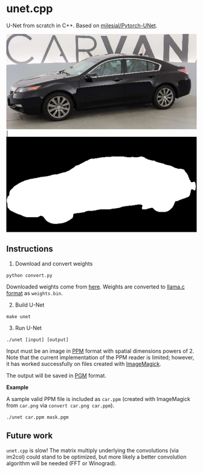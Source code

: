 # unet.cpp

U-Net from scratch in C++. Based on [milesial/Pytorch-UNet](https://github.com/milesial/Pytorch-UNet).

![](car.png) | ![](mask.png)

## Instructions

1. Download and convert weights

```
python convert.py
```

Downloaded weights come from [here](https://github.com/milesial/Pytorch-UNet?tab=readme-ov-file#pretrained-model).
Weights are converted to [llama.c format](https://github.com/karpathy/llama2.c/blob/master/export.py) as `weights.bin`.

2. Build U-Net

```
make unet
```

3. Run U-Net

```
./unet [input] [output]
```

Input must be an image in [PPM](https://netpbm.sourceforge.net/doc/ppm.html) format with spatial dimensions powers of 2.
Note that the current implementation of the PPM reader is limited; however, it has worked successfully on files created
with [ImageMagick](https://imagemagick.org/).

The output will be saved in [PGM](https://netpbm.sourceforge.net/doc/pgm.html) format.

**Example**

A sample valid PPM file is included as `car.ppm` (created with ImageMagick from `car.png` via `convert car.png car.ppm`).

```
./unet car.ppm mask.pgm
```

## Future work

`unet.cpp` is slow! The matrix multiply underlying the convolutions (via im2col) could stand to be optimized, but more
likely a better convolution algorithm will be needed (FFT or Winograd).
